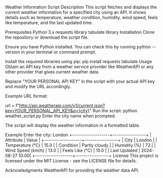 Weather Information Script
Description
This script fetches and displays the current weather information for a specified city using an API. It shows details such as temperature, weather condition, humidity, wind speed, feels like temperature, and the last updated time.

Prerequisites
Python 3.x
requests library
tabulate library
Installation
Clone the repository or download the script file.

Ensure you have Python installed. You can check this by running python --version in your terminal or command prompt.

Install the required libraries using pip:
pip install requests tabulate
Usage
Obtain an API key from a weather service provider like WeatherAPI or any other provider that gives current weather data.

Replace "YOUR PERSONAL API KEY" in the script with your actual API key and modify the URL accordingly.

Example URL format:

url = f"http://api.weatherapi.com/v1/current.json?key=YOUR_PERSONAL_API_KEY&q={city}"
Run the script:
python weather_script.py
Enter the city name when prompted.

The script will display the weather information in a formatted table.

Example
Enter the city: London
+-------------------+-----------------+
| Attribute         | Value           |
+-------------------+-----------------+
| City              | London          |
| Temperature (°C)  | 15.0            |
| Condition         | Partly cloudy   |
| Humidity (%)      | 72              |
| Wind Speed (km/h) | 13.0            |
| Feels Like (°C)   | 15.0            |
| Last Updated      | 2024-08-27 10:00|
+-------------------+-----------------+
License
This project is licensed under the MIT License - see the LICENSE file for details.

Acknowledgments
WeatherAPI for providing the weather data API.
